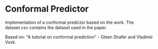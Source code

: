 # Conformal Predictor

Implementation of a conformal predictor based on the work. The dataset.csv contains the dataset used in the paper.

Based on: "A tutorial on conformal prediction" - Gleen Shafer and Vladimir Vovk.

